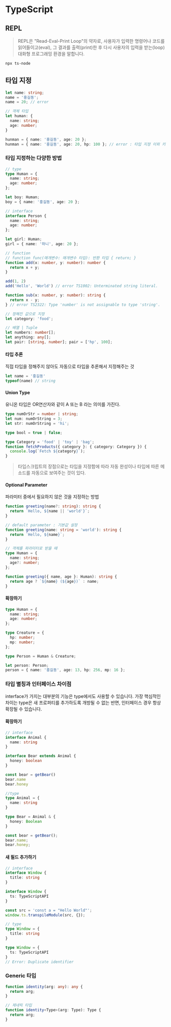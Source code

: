 # TypeScript

## REPL

> REPL은 "Read-Eval-Print Loop"의 약자로, 사용자가 입력한 명령어나 코드를 읽어들이고(eval), 그 결과를 출력(print)한 후 다시 사용자의 입력을 받는(loop) 대화형 프로그래밍 환경을 말합니다.

```sh
npx ts-node
```

## 타입 지정
```typescript
let name: string;
name = '홍길동'; 
name = 20; // error

// 객체 타입
let human: {
  name: string;
  age: number;
}

hunman = { name: '홍길동', age: 20 };
hunman = { name: '홍길동', age: 20, hp: 100 }; // error : 타입 지정 이외 키 값 불가능
```

### 타입 지정하는 다양한 방법
```typescript
// type
type Human = {
  name: string;
  age: number;
};

let boy: Human;
boy = { name: '홍길동', age: 20 };

// interface
interface Person {
  name: string;
  age: number;
};

let girl: Human;
girl = { name: '하니', age: 20 };

// function 
// function func(매개변수: 매개변수 타입): 반환 타입 { return; }
function add(x: number, y: number): number {
  return x + y;
}

add(1, 2)
add('Hello', 'World') // error TS1002: Unterminated string literal.

function sub(x: number, y: number): string {
  return x - y;
} // error TS2322: Type 'number' is not assignable to type 'string'.

// 정해진 값으로 지정
let category: 'food';

// 배열 | Tuple
let numbers: number[];
let anything: any[];
let pair: [string, number]; pair = ['hp', 100];
```

#### 타입 추론
직접 타입을 정해주지 않아도 자동으로 타입을 추론해서 지정해주는 것
```typescript
let name = '홍길동'
typeof(name) // string
```

#### Union Type

유니온 타입은 OR연산자와 같이 A 또는 B 라는 의미를 가진다.

```typescript
type numOrStr = number | string;
let num: numOrString = 3;
let str: numOrString = 'hi';

type bool = true | false;

type Category = 'food' | 'toy' | 'bag';
function fetchProducts({ category }: { category: Category }) {
  console.log(`Fetch ${category}`);
}
```

>타입스크립트의 장점으로는 타입을 지정함에 따라 자동 완성이나 타입에 따른 메소드를 자동으로 보여주는 것이 있다. 


#### Optional Parameter

파라미터 중에서 필요하지 않은 것을 지정하는 방법

```typescript
function greeting(name?: string): string {
  return `Hello, ${name || 'world'}`;
}

// default parameter : 기본값 설정
function greeting(name: string = 'world'): string {
  return `Hello, ${name}`;
}

// 객체를 파라미터로 받을 때
type Human = {
  name: string;
  age?: number;
};

function greeting({ name, age }: Human): string {
  return age ? `${name} (${age})` : name;
}
```

#### 확장하기
```typescript
type Human = {
  name: string;
  age: number;
};

type Creature = {
  hp: number;
  mp: number;
};

type Person = Human & Creature;

let person: Person;
person = { name: '홍길동', age: 13, hp: 256, mp: 16 };
```

### 타입 별칭과 인터페이스 차이점

interface가 가지는 대부분의 기능은 type에서도 사용할 수 있습니다.
가장 핵심적인 차이는 type은 새 프로퍼티를 추가하도록 개방될 수 없는 반면,
인터페이스 경우 항상 확장될 수 있습니다.

#### 확장하기
```typescript
// interface
interface Animal {
  name: string
}

interface Bear extends Animal {
  honey: boolean
}

const bear = getBear()
bear.name
bear.honey

//type
type Animal = {
  name: string
}

type Bear = Animal & {
  honey: Boolean
}

const bear = getBear();
bear.name;
bear.honey;
```

#### 새 필드 추가하기
```typescript
// interface
interface Window {
  title: string
}

interface Window {
  ts: TypeScriptAPI
}

const src = 'const a = "Hello World"';
window.ts.transpileModule(src, {});

// type
type Window = {
  title: string
}

type Window = {
  ts: TypeScriptAPI
}
// Error: Duplicate identifier
```

### Generic 타입
```typescript
function identity(arg: any): any {
  return arg;
}

// 제네릭 타입
function identity<Type>(arg: Type): Type {
  return arg;
}
```